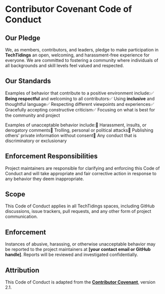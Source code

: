 **Contributor Covenant Code of Conduct**
========================================

**Our Pledge**
--------------

We, as members, contributors, and leaders, pledge to make participation in **TechTidings** an open, welcoming, and harassment-free experience for everyone. We are committed to fostering a community where individuals of all backgrounds and skill levels feel valued and respected.

**Our Standards**
-----------------

Examples of behavior that contribute to a positive environment include:✅ **Being respectful** and welcoming to all contributors✅ Using **inclusive** and thoughtful language✅ Respecting different viewpoints and experiences✅ Gracefully accepting constructive criticism✅ Focusing on what is best for the community and project

Examples of unacceptable behavior include:🚫 Harassment, insults, or derogatory comments🚫 Trolling, personal or political attacks🚫 Publishing others' private information without consent🚫 Any conduct that is discriminatory or exclusionary

**Enforcement Responsibilities**
--------------------------------

Project maintainers are responsible for clarifying and enforcing this Code of Conduct and will take appropriate and fair corrective action in response to any behavior they deem inappropriate.

**Scope**
---------

This Code of Conduct applies in all TechTidings spaces, including GitHub discussions, issue trackers, pull requests, and any other form of project communication.

**Enforcement**
---------------

Instances of abusive, harassing, or otherwise unacceptable behavior may be reported to the project maintainers at **\[your contact email or GitHub handle\]**. Reports will be reviewed and investigated confidentially.

**Attribution**
---------------

This Code of Conduct is adapted from the [**Contributor Covenant**](https://www.contributor-covenant.org/), version 2.1.
